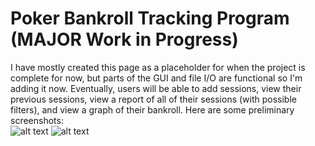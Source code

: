 # Poker Bankroll Tracking Program (MAJOR Work in Progress)
I have mostly created this page as a placeholder for when the project is complete for now, but parts of the GUI and file I/O are functional so I'm adding it now. Eventually,
users will be able to add sessions, view their previous sessions, view a report of all of their sessions (with possible filters), and view a graph of their bankroll. Here are
some preliminary screenshots:\
![alt text](https://i.imgur.com/hxmmt6m.png)
![alt text](https://i.imgur.com/BOSiF0b.png)
